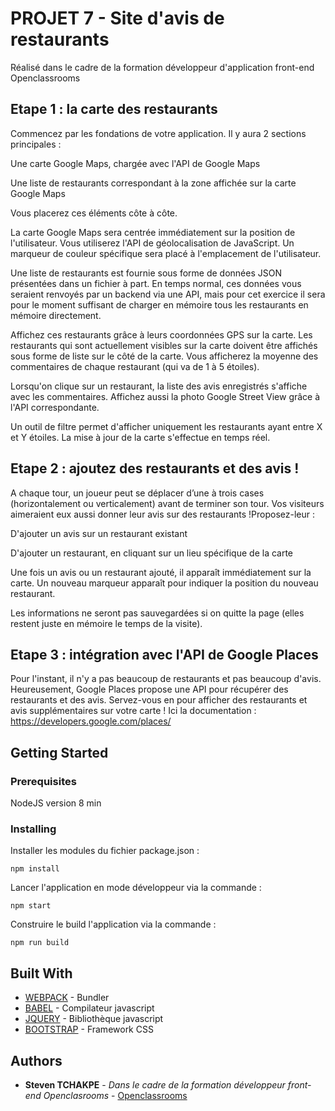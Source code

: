 # PROJET 7 - Site d'avis de restaurants
Réalisé dans le cadre de la formation développeur d'application front-end Openclassrooms


## Etape 1 : la carte des restaurants
Commencez par les fondations de votre application. Il y aura 2 sections principales :

Une carte Google Maps, chargée avec l'API de Google Maps

Une liste de restaurants correspondant à la zone affichée sur la carte Google Maps

Vous placerez ces éléments côte à côte.

La carte Google Maps sera centrée immédiatement sur la position de l'utilisateur. Vous utiliserez l'API de géolocalisation de JavaScript. Un marqueur de couleur spécifique sera placé à l'emplacement de l'utilisateur.

Une liste de restaurants est fournie sous forme de données JSON présentées dans un fichier à part. En temps normal, ces données vous seraient renvoyés par un backend via une API, mais pour cet exercice il sera pour le moment suffisant de charger en mémoire tous les restaurants en mémoire directement.

Affichez ces restaurants grâce à leurs coordonnées GPS sur la carte. Les restaurants qui sont actuellement visibles sur la carte doivent être affichés sous forme de liste sur le côté de la carte. Vous afficherez la moyenne des commentaires de chaque restaurant (qui va de 1 à 5 étoiles).

Lorsqu'on clique sur un restaurant, la liste des avis enregistrés s'affiche avec les commentaires. Affichez aussi la photo Google Street View grâce à l'API correspondante.

Un outil de filtre permet d'afficher uniquement les restaurants ayant entre X et Y étoiles. La mise à jour de la carte s'effectue en temps réel.

## Etape 2 : ajoutez des restaurants et des avis !

A chaque tour, un joueur peut se déplacer d’une à trois cases (horizontalement ou verticalement) avant de terminer son tour. Vos visiteurs aimeraient eux aussi donner leur avis sur des restaurants !Proposez-leur :

D'ajouter un avis sur un restaurant existant

D'ajouter un restaurant, en cliquant sur un lieu spécifique de la carte

Une fois un avis ou un restaurant ajouté, il apparaît immédiatement sur la carte. Un nouveau marqueur apparaît pour indiquer la position du nouveau restaurant.

Les informations ne seront pas sauvegardées si on quitte la page (elles restent juste en mémoire le temps de la visite).

## Etape 3 : intégration avec l'API de Google Places

Pour l'instant, il n'y a pas beaucoup de restaurants et pas beaucoup d'avis. Heureusement, Google Places propose une API pour récupérer des restaurants et des avis. Servez-vous en pour afficher des restaurants et avis supplémentaires sur votre carte ! Ici la documentation : https://developers.google.com/places/

## Getting Started

### Prerequisites

NodeJS version 8 min

### Installing
Installer les modules du fichier package.json :

```
npm install
```

Lancer l'application en mode développeur via la commande :

```
npm start
```

Construire le build l'application via la commande :

```
npm run build
```


## Built With

* [WEBPACK](https://webpack.js.org/) - Bundler
* [BABEL](https://babeljs.io/) - Compilateur javascript
* [JQUERY](https://jquery.com/) - Bibliothèque javascript
* [BOOTSTRAP](https://getbootstrap.com/) - Framework CSS


## Authors

* **Steven TCHAKPE** - *Dans le cadre de la formation développeur front-end Openclasrooms* - [Openclassrooms](https://openclassrooms.com/fr/)

